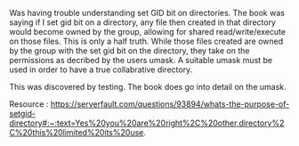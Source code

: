 Was having trouble understanding set GID bit on directories. The book was saying if I set gid bit on a directory, any file then created in that directory would become owned by the group, 
allowing for shared read/write/execute on those files. This is only a half truth. While those files created are owned by the group with the set gid bit on the directory, they take on the permissions as decribed 
by the users umask. A suitable umask must be used in order to have a true collabrative directory. 

This was discovered by testing. The book does go into detail on the umask.

Resource : 
  https://serverfault.com/questions/93894/whats-the-purpose-of-setgid-directory#:~:text=Yes%20you%20are%20right%2C%20other,directory%2C%20this%20limited%20its%20use.


